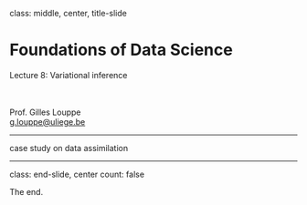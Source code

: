 class: middle, center, title-slide

# Foundations of Data Science

Lecture 8: Variational inference

<br><br>
Prof. Gilles Louppe<br>
[g.louppe@uliege.be](g.louppe@uliege.be)

---

case study on data assimilation

---

class: end-slide, center
count: false

The end.
